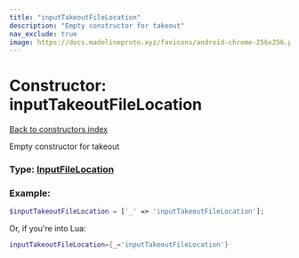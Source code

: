 ```yaml
---
title: "inputTakeoutFileLocation"
description: "Empty constructor for takeout"
nav_exclude: true
image: https://docs.madelineproto.xyz/favicons/android-chrome-256x256.png
---
```

# Constructor: inputTakeoutFileLocation  
[Back to constructors index](index.md)



Empty constructor for takeout




### Type: [InputFileLocation](../types/InputFileLocation.md)


### Example:

```php
$inputTakeoutFileLocation = ['_' => 'inputTakeoutFileLocation'];
```  


Or, if you're into Lua:

```lua
inputTakeoutFileLocation={_='inputTakeoutFileLocation'}

```


